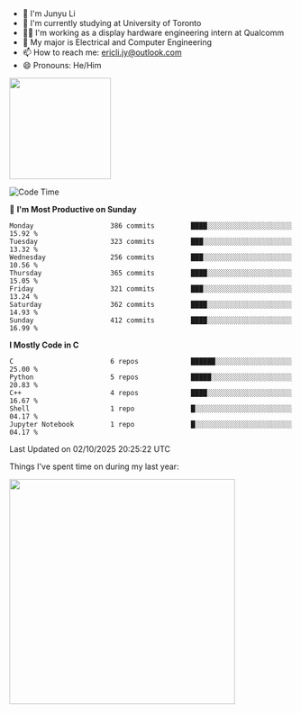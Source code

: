 ### 
- 👨 I'm Junyu Li
- 📖 I'm currently studying at University of Toronto
- 🧑‍💻 I'm working as a display hardware engineering intern at Qualcomm
- 🌱 My major is Electrical and Computer Engineering
- 📫 How to reach me: ericli.jy@outlook.com
- 😄 Pronouns: He/Him

<p align="left">  
  <img height="180em" src="https://github-readme-stats-sigma-five-48.vercel.app/api?username=ericjyli&theme=tokyonight&show_icons=true&count_private=true&include_orgs=true" />
<!-- <img height="180em" src="https://github-readme-stats-sigma-five-48.vercel.app/api/top-langs/?username=ericjyli&theme=tokyonight&count_private=true&include_orgs=true&include_orgs=true&layout=compact" /> -->
</p>

<!--START_SECTION:waka-->
![Code Time](http://img.shields.io/badge/Code%20Time-553%20hrs%2032%20mins-blue)

📅 **I'm Most Productive on Sunday** 

```text
Monday                   386 commits         ████░░░░░░░░░░░░░░░░░░░░░   15.92 % 
Tuesday                  323 commits         ███░░░░░░░░░░░░░░░░░░░░░░   13.32 % 
Wednesday                256 commits         ███░░░░░░░░░░░░░░░░░░░░░░   10.56 % 
Thursday                 365 commits         ████░░░░░░░░░░░░░░░░░░░░░   15.05 % 
Friday                   321 commits         ███░░░░░░░░░░░░░░░░░░░░░░   13.24 % 
Saturday                 362 commits         ████░░░░░░░░░░░░░░░░░░░░░   14.93 % 
Sunday                   412 commits         ████░░░░░░░░░░░░░░░░░░░░░   16.99 % 
```


**I Mostly Code in C** 

```text
C                        6 repos             ██████░░░░░░░░░░░░░░░░░░░   25.00 % 
Python                   5 repos             █████░░░░░░░░░░░░░░░░░░░░   20.83 % 
C++                      4 repos             ████░░░░░░░░░░░░░░░░░░░░░   16.67 % 
Shell                    1 repo              █░░░░░░░░░░░░░░░░░░░░░░░░   04.17 % 
Jupyter Notebook         1 repo              █░░░░░░░░░░░░░░░░░░░░░░░░   04.17 % 
```




 Last Updated on 02/10/2025 20:25:22 UTC
<!--END_SECTION:waka-->

<p> Things I've spent time on during my last year: </p>
<img height="400em" src="https://github-readme-stats-git-master-ericjyli.vercel.app/api/wakatime?username=ericjyli&layout=compact&theme=tokyonight" />

<!--
Here are some ideas to get you started:

- 🔭 I’m currently working on ...
- 🌱 I’m currently learning ...
- 👯 I’m looking to collaborate on ...
- 🤔 I’m looking for help with ...
- 💬 Ask me about ...
- 📫 How to reach me: ...
- 😄 Pronouns: ...
- ⚡ Fun fact: ...
-->
